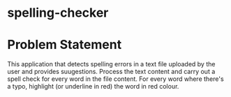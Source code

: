 # spelling-checker
# Problem Statement

This application that detects spelling errors in a text file uploaded by the user and provides suugestions.
Process the text content and carry out a spell check for every word in the file content.
For every word where there's a typo, highlight (or underline in red) the word in red colour.
